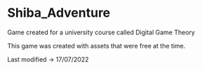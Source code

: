 # Shiba_Adventure
Game created for a university course called Digital Game Theory

This game was created with assets that were free at the time.

Last modified -> 17/07/2022
